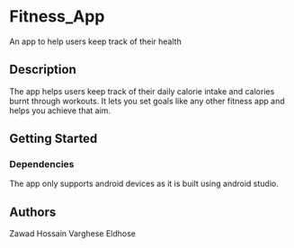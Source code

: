 # Fitness_App
An app to help users keep track of their health
## Description

The app helps users keep track of their daily calorie intake and calories burnt through workouts. It lets you set goals 
like any other fitness app and helps you achieve that aim.


## Getting Started

### Dependencies

The app only supports android devices as it is built using android studio.



## Authors

Zawad Hossain
Varghese Eldhose
